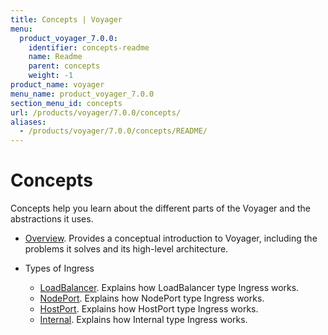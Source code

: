 ```yaml
---
title: Concepts | Voyager
menu:
  product_voyager_7.0.0:
    identifier: concepts-readme
    name: Readme
    parent: concepts
    weight: -1
product_name: voyager
menu_name: product_voyager_7.0.0
section_menu_id: concepts
url: /products/voyager/7.0.0/concepts/
aliases:
  - /products/voyager/7.0.0/concepts/README/
---
```

# Concepts

Concepts help you learn about the different parts of the Voyager and the abstractions it uses.

- [Overview](/products/voyager/7.0.0/concepts/overview). Provides a conceptual introduction to Voyager, including the problems it solves and its high-level architecture.

- Types of Ingress
  - [LoadBalancer](/products/voyager/7.0.0/concepts/ingress-types/loadbalancer). Explains how LoadBalancer type Ingress works.
  - [NodePort](/products/voyager/7.0.0/concepts/ingress-types/nodeport). Explains how NodePort type Ingress works.
  - [HostPort](/products/voyager/7.0.0/concepts/ingress-types/hostport). Explains how HostPort type Ingress works.
  - [Internal](/products/voyager/7.0.0/concepts/ingress-types/internal). Explains how Internal type Ingress works.
